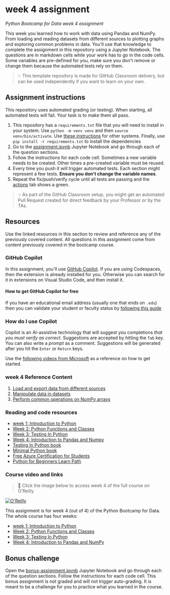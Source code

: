 # week 4 assignment

_Python Bootcamp for Data week 4 assignment_

 This week you learned how to work with data using Pandas and NumPy. From loading and reading datasets from different sources to plotting graphs and exploring common problems in data. You'll use that knowledge to complete the assignment in this repository using a Jupyter Notebook. The questions are in markdown cells while your work has to go in the code cells. Some variables are pre-defined for you, make sure you don't remove or change them because the automated tests rely on them.

> 💡 This template repository is made for GitHub Classroom delivery, but can be used independently if you want to learn on your own.

## Assignment instructions

This repository uses automated grading (or testing). When starting, all automated tests will fail. Your task is to make them all pass.

1. This repository has a `requirements.txt` file that you will need to install in your system. Use `python -m venv venv` and then `source venv/bin/activate`. Use [these instructions](https://docs.python.org/3/library/venv.html) for other systems. Finally, use `pip install -r requirements.txt` to install the dependencies
1. Go to the [assignment.ipynb](./assignment.ipynb) Jupyter Notebook and go through each of the question sections.
1. Follow the instructions for each code cell. Sometimes a new variable needs to be created. Other times a pre-created variable must be reused. 
1. Every time you push it will trigger automated tests. Each section might represent a few tests. **Ensure you don't change the variable names**.
1. Repeat the fix/push/verify cycle until all tests are passing and the [actions](/../../actions) tab shows a green.

> 💡 As part of the GitHub Classroom setup, you might get an automated Pull Request created for direct feedback by your Professor or by the TAs.


## Resources

Use the linked resources in this section to review and reference any of the previously covered content. All questions in this assignment come from content previously covered in the bootcamp course.

### GitHub Copilot 
In this assignment, you'll use [GitHub Copilot](https://github.com/features/copilot). If you are using Codespaces, then the extension is already installed for you. Otherwise you can search for it in extensions on Visual Studio Code, and then install it. 

#### How to get GitHub Copilot for free
If you have an educational email address (usually one that ends on `.edu`) then you can validate your student or faculty status by [following this guide](https://techcommunity.microsoft.com/t5/educator-developer-blog/step-by-step-setting-up-github-student-and-github-copilot-as-an/ba-p/3736279?WT.mc_id=academic-0000-alfredodeza)

### How do I use Copilot
Copilot is an AI-assistive technology that will suggest you completions _that you must verify as correct_. Suggestions are accepted by hitting the `Tab` key. You can also write a _prompt_ as a comment. Suggestions will be generated after you hit the `Enter` or `Return` keys.

Use the [following videos from Microsoft](https://learn.microsoft.com/shows/introduction-to-github-copilot/?WT.mc_id=academic-0000-alfredodeza) as a reference on how to get started.

### week 4 Reference Content

1. [Load and export data from different sources](https://github.com/alfredodeza/pandas-and-numpy/tree/main/notebooks/lesson1/)
1. [Manipulate data in datasets](https://github.com/alfredodeza/pandas-and-numpy/tree/main/notebooks/lesson2/)
1. [Perform common operations on NumPy arrays](https://github.com/alfredodeza/pandas-and-numpy/tree/main/notebooks/lesson3/)

### Reading and code resources

- [week 1: Introduction to Python](https://github.com/alfredodeza/introduction-to-python)
- [Week 2: Python Functions and Classes](https://github.com/alfredodeza/python-functions-and-classes)
- [Week 3: Testing In Python](https://github.com/alfredodeza/python-testing/)
- [Week 4: Introduction to Pandas and Numpy](https://github.com/alfredodeza/pandas-and-numpy)
- [Testing In Python book](https://learning.oreilly.com/library/view/testing-in-python/97986PAIML/)
- [Minimal Python book](https://www.amazon.com/Minimal-Python-efficient-programmer-onemillion2021-ebook/dp/B0855NSRR7)
- [Free Azure Certification for Students](https://docs.microsoft.com/learn/certifications/student-training-and-certification?WT.mc_id=academic-0000-alfredodeza)
- [Python for Beginners Learn Path](https://docs.microsoft.com/learn/paths/beginner-python/?WT.mc_id=academic-0000-alfredodeza)

### Course video and links

> 🎥 Click the image below to access week 4 of the full course on O'Reilly

[![O'Reilly](https://learning.oreilly.com/covers/urn:orm:video:50146VIDEOPAIML/400w/)](https://learning.oreilly.com/videos/python-bootcamp-for/50146VIDEOPAIML/50146VIDEOPAIML-c10_s1/ "Introduction to Pandas")

This assignment is for week 4 (out of 4) of the Python Bootcamp for Data. The whole course has four weeks:

- [week 1: Introduction to Python](https://github.com/alfredodeza/introduction-to-python)
- [Week 2: Python Functions and Classes](https://github.com/alfredodeza/python-functions-and-classes)
- [Week 3: Testing In Python](https://github.com/alfredodeza/python-testing/)
- [Week 4: Introduction to Pandas and NumPy](https://github.com/alfredodeza/pandas-and-numpy)

## Bonus challenge
Open the [bonus-assignment.ipynb](./bonus-assignment.ipynb) Jupyter Notebook and go through each of the question sections. Follow the instructions for each code cell. This bonus assignment is not graded and will not trigger auto-grading. It is meant to be a challenge for you to practice what you learned in the course.
